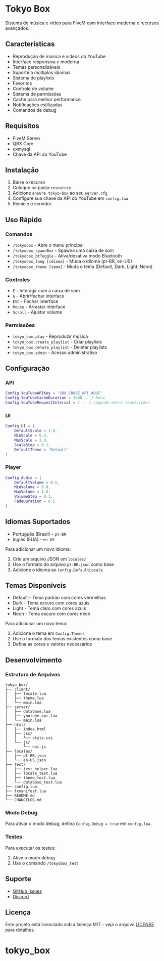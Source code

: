 # Tokyo Box

Sistema de música e vídeo para FiveM com interface moderna e recursos avançados.

## Características

- Reprodução de música e vídeos do YouTube
- Interface responsiva e moderna
- Temas personalizáveis
- Suporte a múltiplos idiomas
- Sistema de playlists
- Favoritos
- Controle de volume
- Sistema de permissões
- Cache para melhor performance
- Notificações estilizadas
- Comandos de debug

## Requisitos

- FiveM Server
- QBX Core
- oxmysql
- Chave da API do YouTube

## Instalação

1. Baixe o recurso
2. Coloque na pasta `resources`
3. Adicione `ensure tokyo-box` ao seu `server.cfg`
4. Configure sua chave da API do YouTube em `config.lua`
5. Reinicie o servidor

## Uso Rápido

### Comandos
- `/tokyobox` - Abre o menu principal
- `/tokyobox_spawnBox` - Spawna uma caixa de som
- `/tokyobox_btToggle` - Ativa/desativa modo Bluetooth
- `/tokyobox_lang [idioma]` - Muda o idioma (pt-BR, en-US)
- `/tokyobox_theme [tema]` - Muda o tema (Default, Dark, Light, Neon)

### Controles
- `E` - Interagir com a caixa de som
- `G` - Abrir/fechar interface
- `ESC` - Fechar interface
- `Mouse` - Arrastar interface
- `Scroll` - Ajustar volume

### Permissões
- `tokyo_box.play` - Reproduzir música
- `tokyo_box.create_playlist` - Criar playlists
- `tokyo_box.delete_playlist` - Deletar playlists
- `tokyo_box.admin` - Acesso administrativo

## Configuração

### API
```lua
Config.YouTubeAPIKey = 'SUA_CHAVE_API_AQUI'
Config.YouTubeCacheDuration = 3600 -- 1 hora
Config.YouTubeRequestInterval = 1 -- 1 segundo entre requisições
```

### UI
```lua
Config.UI = {
    DefaultScale = 1.0,
    MinScale = 0.5,
    MaxScale = 2.0,
    ScaleStep = 0.1,
    DefaultTheme = 'Default'
}
```

### Player
```lua
Config.Audio = {
    DefaultVolume = 0.5,
    MinVolume = 0.0,
    MaxVolume = 1.0,
    VolumeStep = 0.1,
    FadeDuration = 0.5
}
```

## Idiomas Suportados

- Português (Brasil) - `pt-BR`
- Inglês (EUA) - `en-US`

Para adicionar um novo idioma:
1. Crie um arquivo JSON em `locales/`
2. Use o formato do arquivo `pt-BR.json` como base
3. Adicione o idioma ao `Config.DefaultLocale`

## Temas Disponíveis

- Default - Tema padrão com cores vermelhas
- Dark - Tema escuro com cores azuis
- Light - Tema claro com cores azuis
- Neon - Tema escuro com cores neon

Para adicionar um novo tema:
1. Adicione o tema em `Config.Themes`
2. Use o formato dos temas existentes como base
3. Defina as cores e valores necessários

## Desenvolvimento

### Estrutura de Arquivos
```
tokyo-box/
├── client/
│   ├── locale.lua
│   ├── theme.lua
│   └── main.lua
├── server/
│   ├── database.lua
│   ├── youtube_api.lua
│   └── main.lua
├── html/
│   ├── index.html
│   ├── css/
│   │   └── style.css
│   └── js/
│       └── nui.js
├── locales/
│   ├── pt-BR.json
│   └── en-US.json
├── test/
│   ├── test_helper.lua
│   ├── locale_test.lua
│   ├── theme_test.lua
│   └── database_test.lua
├── config.lua
├── fxmanifest.lua
├── README.md
└── CHANGELOG.md
```

### Modo Debug
Para ativar o modo debug, defina `Config.Debug = true` em `config.lua`.

### Testes
Para executar os testes:
1. Ative o modo debug
2. Use o comando `/tokyobox_test`

## Suporte

- [GitHub Issues](https://github.com/seu-usuario/tokyo-box/issues)
- [Discord](https://discord.gg/seu-servidor)

## Licença

Este projeto está licenciado sob a licença MIT - veja o arquivo [LICENSE](LICENSE) para detalhes.
# tokyo_box
